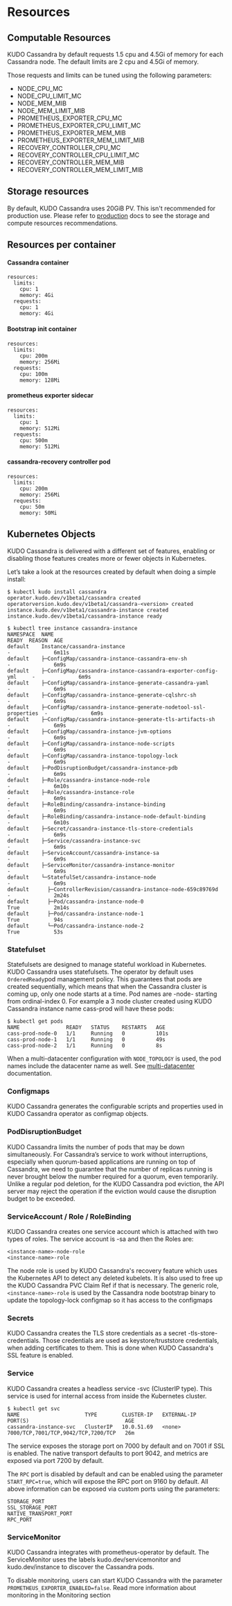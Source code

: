 # Resources

## Computable Resources

KUDO Cassandra by default requests 1.5 cpu and 4.5Gi of memory for each
Cassandra node. The default limits are 2 cpu and 4.5Gi of memory.

Those requests and limits can be tuned using the following parameters:

- NODE_CPU_MC
- NODE_CPU_LIMIT_MC
- NODE_MEM_MIB
- NODE_MEM_LIMIT_MIB
- PROMETHEUS_EXPORTER_CPU_MC
- PROMETHEUS_EXPORTER_CPU_LIMIT_MC
- PROMETHEUS_EXPORTER_MEM_MIB
- PROMETHEUS_EXPORTER_MEM_LIMIT_MIB
- RECOVERY_CONTROLLER_CPU_MC
- RECOVERY_CONTROLLER_CPU_LIMIT_MC
- RECOVERY_CONTROLLER_MEM_MIB
- RECOVERY_CONTROLLER_MEM_LIMIT_MIB

## Storage resources

By default, KUDO Cassandra uses 20GiB PV. This isn't recommended for production
use. Please refer to [production](./production.md) docs to see the storage and
compute resources recommendations.

## Resources per container

#### Cassandra container

```
resources:
  limits:
    cpu: 1
    memory: 4Gi
  requests:
    cpu: 1
    memory: 4Gi
```

#### Bootstrap init container

```
resources:
  limits:
    cpu: 200m
    memory: 256Mi
  requests:
    cpu: 100m
    memory: 128Mi
```

#### prometheus exporter sidecar

```
resources:
  limits:
    cpu: 1
    memory: 512Mi
  requests:
    cpu: 500m
    memory: 512Mi
```

#### cassandra-recovery controller pod

```
resources:
  limits:
    cpu: 200m
    memory: 256Mi
  requests:
    cpu: 50m
    memory: 50Mi
```

## Kubernetes Objects

KUDO Cassandra is delivered with a different set of features, enabling or
disabling those features creates more or fewer objects in Kubernetes.

Let’s take a look at the resources created by default when doing a simple install:

```
$ kubectl kudo install cassandra
operator.kudo.dev/v1beta1/cassandra created
operatorversion.kudo.dev/v1beta1/cassandra-<version> created
instance.kudo.dev/v1beta1/cassandra-instance created
instance.kudo.dev/v1beta1/cassandra-instance ready

$ kubectl tree instance cassandra-instance
NAMESPACE  NAME                                                             READY  REASON  AGE
default    Instance/cassandra-instance                                      -              6m11s
default    ├─ConfigMap/cassandra-instance-cassandra-env-sh                  -              6m9s
default    ├─ConfigMap/cassandra-instance-cassandra-exporter-config-yml     -              6m9s
default    ├─ConfigMap/cassandra-instance-generate-cassandra-yaml           -              6m9s
default    ├─ConfigMap/cassandra-instance-generate-cqlshrc-sh               -              6m9s
default    ├─ConfigMap/cassandra-instance-generate-nodetool-ssl-properties  -              6m9s
default    ├─ConfigMap/cassandra-instance-generate-tls-artifacts-sh         -              6m9s
default    ├─ConfigMap/cassandra-instance-jvm-options                       -              6m9s
default    ├─ConfigMap/cassandra-instance-node-scripts                      -              6m9s
default    ├─ConfigMap/cassandra-instance-topology-lock                     -              6m9s
default    ├─PodDisruptionBudget/cassandra-instance-pdb                     -              6m9s
default    ├─Role/cassandra-instance-node-role                              -              6m10s
default    ├─Role/cassandra-instance-role                                   -              6m9s
default    ├─RoleBinding/cassandra-instance-binding                         -              6m9s
default    ├─RoleBinding/cassandra-instance-node-default-binding            -              6m10s
default    ├─Secret/cassandra-instance-tls-store-credentials                -              6m9s
default    ├─Service/cassandra-instance-svc                                 -              6m9s
default    ├─ServiceAccount/cassandra-instance-sa                           -              6m9s
default    ├─ServiceMonitor/cassandra-instance-monitor                      -              6m9s
default    └─StatefulSet/cassandra-instance-node                            -              6m9s
default      ├─ControllerRevision/cassandra-instance-node-659c89769d        -              2m24s
default      ├─Pod/cassandra-instance-node-0                                True           2m14s
default      ├─Pod/cassandra-instance-node-1                                True           94s
default      └─Pod/cassandra-instance-node-2                                True           53s
```

### Statefulset

Statefulsets are designed to manage stateful workload in Kubernetes. KUDO
Cassandra uses statefulsets. The operator by default uses `OrderedReady`pod
management policy. This guarantees that pods are created sequentially, which means
that when the Cassandra cluster is coming up, only one node starts at
a time. Pod names are <instance-name>-node-<ordinal-index> starting from
ordinal-index 0. For example a 3 node cluster created using KUDO Cassandra
instance name cass-prod will have these pods:

```
$ kubectl get pods
NAME               READY   STATUS    RESTARTS   AGE
cass-prod-node-0   1/1     Running   0          101s
cass-prod-node-1   1/1     Running   0          49s
cass-prod-node-2   1/1     Running   0          8s
```

When a multi-datacenter configuration with `NODE_TOPOLOGY` is used, the pod
names include the datacenter name as well. See
[multi-datacenter](./multidatacenter.md) documentation.

### Configmaps

KUDO Cassandra generates the configurable scripts and properties used in KUDO
Cassandra operator as configmap objects.

### PodDisruptionBudget

KUDO Cassandra limits the number of pods that may be down simultaneously. For
Cassandra’s service to work without interruptions, especially when
quorum-based applications are running on top of Cassandra, we need to
guarantee that the number of replicas running is never brought below the number
required for a quorum, even temporarily. Unlike a regular pod deletion, for the
KUDO Cassandra pod eviction, the API server may reject the operation if the eviction
would cause the disruption budget to be exceeded.

### ServiceAccount / Role / RoleBinding

KUDO Cassandra creates one service account which is attached with two types of
roles. The service account is <instance-name>-sa and then the Roles are:

```
<instance-name>-node-role
<instance-name>-role
```

The node role is used by KUDO Cassandra's recovery feature which uses the Kubernetes API
to detect any deleted kubelets. It is also used to free up the KUDO Cassandra PVC Claim
Ref if that is necessary. The generic role, `<instance-name>-role` is used by
the Cassandra node bootstrap binary to update the topology-lock configmap so it
has access to the configmaps

### Secrets

KUDO Cassandra creates the TLS store credentials as a secret
<instance-name>-tls-store-credentials. Those credentials are used as
keystore/truststore credentials, when adding certificates to them. This is done
when KUDO Cassandra's SSL feature is enabled.

### Service

KUDO Cassandra creates a headless service <instance-name>-svc (ClusterIP type).
This service is used for internal access from inside the Kubernetes cluster.

```
$ kubectl get svc
NAME                     TYPE        CLUSTER-IP   EXTERNAL-IP   PORT(S)                               AGE
cassandra-instance-svc   ClusterIP   10.0.51.69   <none>        7000/TCP,7001/TCP,9042/TCP,7200/TCP   26m
```

The service exposes the storage port on 7000 by default and on 7001 if SSL is enabled.
The native transport defaults to port 9042, and metrics are
exposed via port 7200 by default.

The `RPC` port is disabled by default and can be enabled using the parameter
`START_RPC=true`, which will expose the RPC port on 9160 by default. All above
information can be exposed via custom ports using the parameters:

```
STORAGE_PORT
SSL_STORAGE_PORT
NATIVE_TRANSPORT_PORT
RPC_PORT
```

### ServiceMonitor

KUDO Cassandra integrates with prometheus-operator by default. The
ServiceMonitor uses the labels kudo.dev/servicemonitor and kudo.dev/instance
to discover the Cassandra pods.

To disable monitoring, users can start KUDO Cassandra with the parameter
`PROMETHEUS_EXPORTER_ENABLED=false`. Read more information about monitoring in
the Monitoring section
